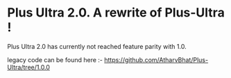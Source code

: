# Plus Ultra 2.0. A rewrite of Plus-Ultra !

Plus Ultra 2.0 has currently not reached feature parity with 1.0. 

legacy code can be found here :- https://github.com/AtharvBhat/Plus-Ultra/tree/1.0.0
